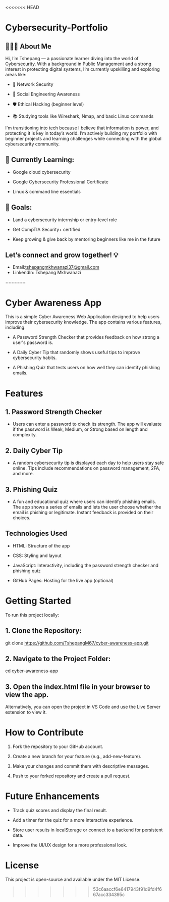 <<<<<<< HEAD
# Cybersecurity-Portfolio

## 👨🏽‍💻 About Me

Hi, I’m Tshepang — a passionate learner diving into the world of Cybersecurity. With a background in Public Management and a strong interest in protecting digital systems, I’m currently upskilling and exploring areas like:

- 🔐 Network Security

- 🧠 Social Engineering Awareness

- 🛡️ Ethical Hacking (beginner level)

- 📚 Studying tools like Wireshark, Nmap, and basic Linux commands

I'm transitioning into tech because I believe that information is power, and protecting it is key in today’s world. I’m actively building my portfolio with beginner projects and learning challenges while connecting with the global cybersecurity community.

## 🌱 Currently Learning:

- Google cloud cybersecurity

- Google Cybersecurity Professional Certificate 

- Linux & command line essentials

## 🚀 Goals:

- Land a cybersecurity internship or entry-level role

- Get CompTIA Security+ certified

- Keep growing & give back by mentoring beginners like me in the future

## Let’s connect and grow together! 💡
- Email:tshepangmkhwanazi37@gmail.com
- LinkendIn: Tshepang Mkhwanazi
  
=======
# Cyber Awareness App

This is a simple Cyber Awareness Web Application designed to help users improve their cybersecurity knowledge. The app contains various features, including:

- A Password Strength Checker that provides feedback on how strong a user's password is.

- A Daily Cyber Tip that randomly shows useful tips to improve cybersecurity habits.

- A Phishing Quiz that tests users on how well they can identify phishing emails.

# Features
## 1. Password Strength Checker
- Users can enter a password to check its strength. The app will evaluate if the password is Weak, Medium, or Strong based on length and complexity.

## 2. Daily Cyber Tip
- A random cybersecurity tip is displayed each day to help users stay safe online. Tips include recommendations on password management, 2FA, and more.

## 3. Phishing Quiz
- A fun and educational quiz where users can identify phishing emails. The app shows a series of emails and lets the user choose whether the email is phishing or legitimate. Instant feedback is provided on their choices.

## Technologies Used
- HTML: Structure of the app

- CSS: Styling and layout

- JavaScript: Interactivity, including the password strength checker and phishing quiz

- GitHub Pages: Hosting for the live app (optional)

# Getting Started
To run this project locally:

## 1. Clone the Repository:
git clone https://github.com/TshepangM67/cyber-awareness-app.git

## 2. Navigate to the Project Folder:
cd cyber-awareness-app

## 3. Open the index.html file in your browser to view the app.
Alternatively, you can open the project in VS Code and use the Live Server extension to view it.

# How to Contribute
1. Fork the repository to your GitHub account.

2. Create a new branch for your feature (e.g., add-new-feature).

3. Make your changes and commit them with descriptive messages.

4. Push to your forked repository and create a pull request.

# Future Enhancements
- Track quiz scores and display the final result.

- Add a timer for the quiz for a more interactive experience.

- Store user results in localStorage or connect to a backend for persistent data.

- Improve the UI/UX design for a more professional look.

# License
This project is open-source and available under the MIT License.

>>>>>>> 53c6aaccf6e6417943f91d9fd4f667acc334395c
